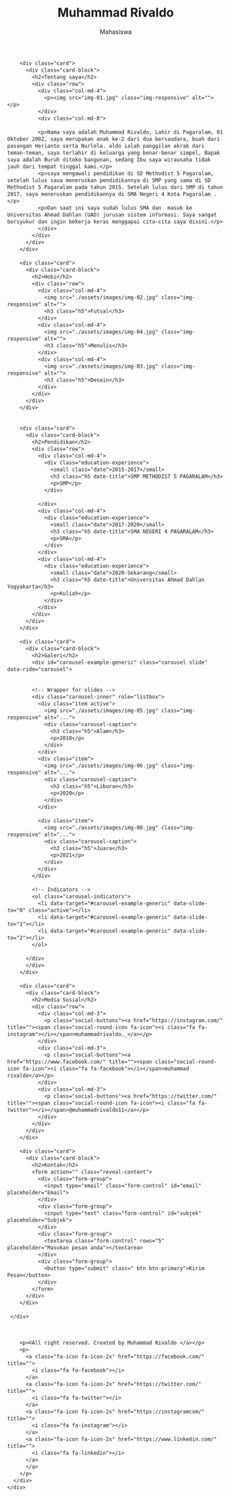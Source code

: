 <!DOCTYPE html>
<html lang="en">

<head>
  <meta charset="UTF-8">
  <meta content="IE=edge" http-equiv="X-UA-Compatible">
  <meta content="width=device-width,initial-scale=1" name="viewport">
  <meta content="description" name="description">
  <meta name="google" content="notranslate" />
  <meta content="Mashup templates have been developped by Orson.io team" name="author">

  <!-- Disable tap highlight on IE -->
  <meta name="msapplication-tap-highlight" content="no">
  
  <link rel="apple-touch-icon" sizes="180x180" href="./assets/apple-icon-180x180.png">
  <link href="./assets/favicon.ico" rel="icon">

  <title>Portofolio</title>  

<link href="./main.d8e0d294.css" rel="stylesheet"></head>

<body class="">

<!-- Add your content of header -->
<div class="background-color-layer" style="background-image: url('assets/images/img-01.jpg')"
></div>
<main class="content-wrapper">
  <header class="white-text-container section-container">
    <div class="text-center">
      <h1>Muhammad Rivaldo</h1>
      <p>Mahasiswa</p>
      <p>
        <a class="fa-icon fa-icon-2x" href="https://facebook.com/" title="">
          <i class="fa fa-facebook"></i>
        </a>
        <a class="fa-icon fa-icon-2x" href="https://twitter.com/" title="">
          <i class="fa fa-twitter"></i>
        </a>
        <a class="fa-icon fa-icon-2x" href="https://instagram.com/" title="">
          <i class="fa fa-instagram"></i>
        </a>
        <a class="fa-icon fa-icon-2x" href="https://www.linkedin.com/" title="">
          <i class="fa fa-linkedin"></i>
        </a>
        </a>
      </p>
    </div>
  </header>



<!-- Add your site or app content here -->
 
 <div class="container">
   <div class="row">
     <div class="col-xs-12">

        <div class="card">
          <div class="card-block">
            <h2>Tentang saya</h2>
            <div class="row">
              <div class="col-md-4">
                <p><img src="img-01.jpg" class="img-responsive" alt=""></p>
              </div>
              <div class="col-md-8">

              <p>Nama saya adalah Muhammad Rivaldo, Lahir di Pagaralam, 01 Oktober 2002, saya merupakan anak ke-2 dari dua bersaudara, buah dari pasangan Herianto serta Nurlela. aldo ialah panggilan akrab dari teman-teman, saya terlahir di keluarga yang benar-benar simpel, Bapak saya adalah Buruh ditoko bangunan, sedang Ibu saya wirausaha tidak jauh dari tempat tinggal kami.</p>
              <p>saya mengawali pendidikan di SD Methodist 5 Pagaralam, setelah lulus saua meneruskan pendidikannya di SMP yang sama di SD Methodist 5 Pagaralam pada tahun 2015. Setelah lulus dari SMP di tahun 2017, saya meneruskan pendidikannya di SMA Negeri 4 Kota Pagaralam .</p>
              <p>Dan saat ini saya sudah lulus SMA dan  masuk ke Universitas Ahmad Dahlan (UAD) jurusan sistem informasi. Saya sangat bersyukur dan ingin bekerja keras menggapai cita-cita saya disini.</p>
              </div>
            </div>
          </div>
        </div>

        <div class="card">
          <div class="card-block">
            <h2>Hobi</h2>
            <div class="row">
              <div class="col-md-4">
                <img src="./assets/images/img-02.jpg" class="img-responsive" alt="">
                <h3 class="h5">Futsal</h3>
              </div>
              <div class="col-md-4">
                <img src="./assets/images/img-04.jpg" class="img-responsive" alt="">
                <h3 class="h5">Menulis</h3>
              </div>
              <div class="col-md-4">
                <img src="./assets/images/img-03.jpg" class="img-responsive" alt="">
                <h3 class="h5">Desain</h3>
              </div>
            </div>
          </div>
        </div>
        

        <div class="card">
          <div class="card-block">
            <h2>Pendidikan</h2>
            <div class="row">
              <div class="col-md-4">
                <div class="education-experience">
                  <small class="date">2015-2017</small>
                  <h3 class="h5 date-title">SMP METHODIST 5 PAGARALAM</h3>
                  <p>SMP</p>
                </div>
                
              </div>
              <div class="col-md-4">
                <div class="education-experience">
                  <small class="date">2017-2020</small>
                  <h3 class="h5 date-title">SMA NEGERI 4 PAGARALAM</h3>
                  <p>SMA</p>
                </div>
              </div>
              <div class="col-md-4">
                <div class="education-experience">
                  <small class="date">2020-Sekarang</small>
                  <h3 class="h5 date-title">Universitas Ahmad Dahlan Yogyakarta</h3>
                  <p>Kuliah</p>
                </div>
              </div>
            </div>
          </div>
        </div>

        <div class="card">
          <div class="card-block">
            <h2>Galeri</h2>
            <div id="carousel-example-generic" class="carousel slide" data-ride="carousel">
            

            <!-- Wrapper for slides -->
            <div class="carousel-inner" role="listbox">
              <div class="item active">
                <img src="./assets/images/img-05.jpg" class="img-responsive" alt="...">
                <div class="carousel-caption">
                  <h3 class="h5">Alam</h3>
                  <p>2018</p>
                </div>
              </div>
              <div class="item">
                <img src="./assets/images/img-06.jpg" class="img-responsive" alt="...">
                <div class="carousel-caption">
                  <h3 class="h5">Liburan</h3>
                  <p>2020</p>
                </div>
              </div>

              <div class="item">
                <img src="./assets/images/img-08.jpg" class="img-responsive" alt="...">
                <div class="carousel-caption">
                  <h3 class="h5">Juara</h3>
                  <p>2021</p>
                </div>
              </div>
            </div>

            <!-- Indicators -->
            <ol class="carousel-indicators">
              <li data-target="#carousel-example-generic" data-slide-to="0" class="active"></li>
              <li data-target="#carousel-example-generic" data-slide-to="1"></li>
              <li data-target="#carousel-example-generic" data-slide-to="2"></li>
            </ol>

          </div>
          </div>
        </div>
        
        <div class="card">
          <div class="card-block">
            <h2>Media Sosial</h2>
            <div class="row">
              <div class="col-md-3">
                <p class="social-buttons"><a href="https://instagram.com/" title=""><span class="social-round-icon fa-icon"><i class="fa fa-instagram"></i></span>muhammadrivaldo._</a></p>
              </div>
              <div class="col-md-3">
                <p class="social-buttons"><a href="https://www.facebook.com/" title=""><span class="social-round-icon fa-icon"><i class="fa fa-facebook"></i></span>muhammad rivaldo</a></p>
              </div>
              <div class="col-md-3">
                <p class="social-buttons"><a href="https://twitter.com/" title=""><span class="social-round-icon fa-icon"><i class="fa fa-twitter"></i></span>@muhammadrivaldo11</a></p>
              </div>
            </div>
          </div>
        </div>

        <div class="card">
          <div class="card-block">
            <h2>Kontak</h2>
            <form action="" class="reveal-content">
              <div class="form-group">
                <input type="email" class="form-control" id="email" placeholder="Email">
              </div>
              <div class="form-group">
                <input type="text" class="form-control" id="subjek" placeholder="Subjek">
              </div>
              <div class="form-group">
                <textarea class="form-control" rows="5" placeholder="Masukan pesan anda"></textarea>
              </div>
              <div class="form-group">
                <button type="submit" class=" btn btn-primary">Kirim Pesan</button>
              </div> 
            </form>
          </div>
        </div>
       
     </div>
   </div>
 </div>

</main>
<footer class="footer-container white-text-container text-center">
  <div class="container">
    <div class="row">
      <div class="col-xs-12">
        <p><img src="./assets/images/mashup-icon.svg" alt=""></p>
        
        <p>©All right reserved. Created by Muhammad Rivaldo </a></p>
        <p>
          <a class="fa-icon fa-icon-2x" href="https://facebook.com/" title="">
            <i class="fa fa-facebook"></i>
          </a>
          <a class="fa-icon fa-icon-2x" href="https://twitter.com/" title="">
            <i class="fa fa-twitter"></i>
          </a>
          <a class="fa-icon fa-icon-2x" href="https://instagramcom/" title="">
            <i class="fa fa-instagram"></i>
          </a>
          <a class="fa-icon fa-icon-2x" href="https://www.linkedin.com/" title="">
            <i class="fa fa-linkedin"></i>
          </a>
          </a>
        </p>
      </div>
    </div>
  </div>
</footer>

<script>
  document.addEventListener("DOMContentLoaded", function (event) {
     scrollRevelation('.card');
  });
</script>
<!-- Google Analytics: change UA-XXXXX-X to be your site's ID 

<script>
  (function (i, s, o, g, r, a, m) {
    i['GoogleAnalyticsObject'] = r; i[r] = i[r] || function () {
      (i[r].q = i[r].q || []).push(arguments)
    }, i[r].l = 1 * new Date(); a = s.createElement(o),
      m = s.getElementsByTagName(o)[0]; a.async = 1; a.src = g; m.parentNode.insertBefore(a, m)
  })(window, document, 'script', '//www.google-analytics.com/analytics.js', 'ga');
  ga('create', 'UA-XXXXX-X', 'auto');
  ga('send', 'pageview');
</script>

--><script type="text/javascript" src="./main.bc58148c.js"></script></body>

</html>
